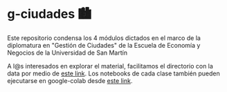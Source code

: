 # g-ciudades :cityscape:
Este repositorio condensa los 4 módulos dictados en el marco de la diplomatura en "Gestión de Ciudades" de la Escuela de Economía y Negocios de la Universidad de San Martín


A l@s interesados en explorar el material, facilitamos el directorio con la data por medio de [este link](https://drive.google.com/drive/folders/172mlVE-r5ezNO5WCwg40ecguds5BI-S4?usp=sharing). Los notebooks de cada clase también pueden ejecutarse en google-colab desde [este link](https://drive.google.com/drive/folders/172mlVE-r5ezNO5WCwg40ecguds5BI-S4?usp=sharing).
